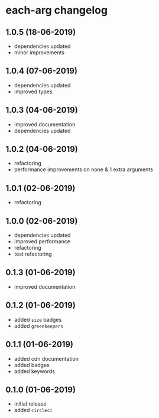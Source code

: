 # each-arg changelog

## 1.0.5 (18-06-2019)

* dependencies updated
* minor improvements

## 1.0.4 (07-06-2019)

* dependencies updated
* improved types 

## 1.0.3 (04-06-2019)

* improved documentation
* dependencies updated

## 1.0.2 (04-06-2019)

* refactoring
* performance improvements on none & 1 extra arguments

## 1.0.1 (02-06-2019)

* refactoring

## 1.0.0 (02-06-2019)

* dependencies updated
* improved performance
* refactoring
* test refactoring

## 0.1.3 (01-06-2019)

* improved documentation

## 0.1.2 (01-06-2019)

* added `size` badges
* added `greenkeepers`

## 0.1.1 (01-06-2019)

* added cdn documentation
* added badges
* added keywords

## 0.1.0 (01-06-2019)

* initial release
* added `circleci`
